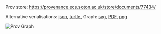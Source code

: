 
Prov store: https://provenance.ecs.soton.ac.uk/store/documents/77434/

Alternative serialisations: [json](https://provenance.ecs.soton.ac.uk/store/documents/77434.json), [turtle](https://provenance.ecs.soton.ac.uk/store/documents/77434.ttl),
Graph: [svg](https://provenance.ecs.soton.ac.uk/store/documents/77434.svg), [PDF](https://provenance.ecs.soton.ac.uk/store/documents/77434.pdf), [png](https://provenance.ecs.soton.ac.uk/store/documents/77434.png)

![Prov Graph](https://provenance.ecs.soton.ac.uk/store/documents/77434.png)

        